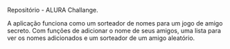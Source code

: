 Repositório - ALURA Challange.

A aplicação funciona como um sorteador de nomes para um jogo de amigo secreto. Com funções de adicionar o nome de seus amigos, uma lista para ver os nomes adicionados e um sorteador de um amigo aleatório.
